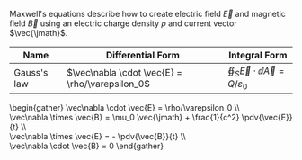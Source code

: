 Maxwell's equations describe how to create electric field $\vec{E}$ and magnetic field $\vec{B}$ using an electric charge density $\rho$ and current vector $\vec{\jmath}$.

|Name|Differential Form|Integral Form|
|-----|-----------------|-------------|
|Gauss's law|$\vec\nabla \cdot \vec{E} = \rho/\varepsilon_0$|$\oiint_S \vec{E}\cdot\dd{\vec{A}} = Q/\varepsilon_0$|

\begin{gather}
\vec\nabla \cdot \vec{E} = \rho/\varepsilon_0 \\\\\
\vec\nabla \times \vec{B} = \mu\_0 \vec{\jmath} + \frac{1}{c^2} \pdv{\vec{E}}{t} \\\\\
\vec\nabla \times \vec{E} = - \pdv{\vec{B}}{t} \\\\\
\vec\nabla \cdot \vec{B} = 0
\end{gather}